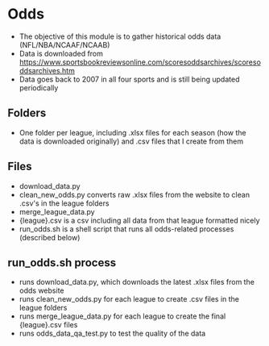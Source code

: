 # Odds

- The objective of this module is to gather historical odds data (NFL/NBA/NCAAF/NCAAB)
- Data is downloaded from https://www.sportsbookreviewsonline.com/scoresoddsarchives/scoresoddsarchives.htm 
- Data goes back to 2007 in all four sports and is still being updated periodically

## Folders
- One folder per league, including .xlsx files for each season (how the data is downloaded originally) and .csv files that I create from them

## Files
- download_data.py
- clean_new_odds.py converts raw .xlsx files from the website to clean .csv's in the league folders
- merge_league_data.py
- {league}.csv is a csv including all data from that league formatted nicely
- run_odds.sh is a shell script that runs all odds-related processes (described below)


## run_odds.sh process
- runs download_data.py, which downloads the latest .xlsx files from the odds website
- runs clean_new_odds.py for each league to create .csv files in the league folders
- runs merge_league_data.py for each league to create the final {league}.csv files
- runs odds_data_qa_test.py to test the quality of the data

